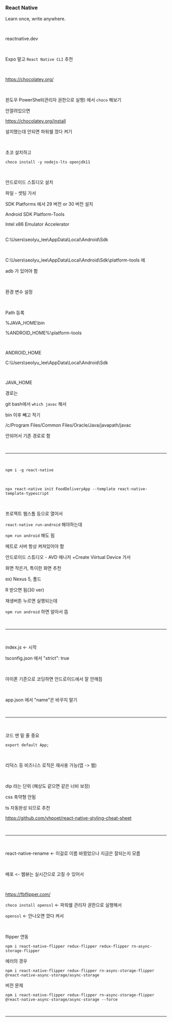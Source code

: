 ### React Native

Learn once, write anywhere.

<br />

reactnative.dev

<br />

Expo 말고 `React Native CLI` 추천

<br />

https://chocolatey.org/

<br />

윈도우 PowerShell(관리자 권한으로 실행) 에서 `choco` 해보기

안깔려있으면

https://chocolatey.org/install

설치했는데 안되면 파워쉘 껐다 켜기

<br />

초코 설치하고

`choco install -y nodejs-lts openjdk11`

<br />

안드로이드 스튜디오 설치

파일 - 셋팅 가서

SDK Platforms 에서 29 버전 or 30 버전 설치

Android SDK Platform-Tools

Intel x86 Emulator Accelerator

<br />C:\Users\seolyu_lee\AppData\Local\Android\Sdk

<br />

C:\Users\seolyu_lee\AppData\Local\Android\Sdk\platform-tools 에

adb 가 있어야 함

<br />

환경 변수 설정

<br />

Path 등록

%JAVA_HOME\bin

%ANDROID_HOME%\platform-tools

<br />

ANDROID_HOME

C:\Users\seolyu_lee\AppData\Local\Android\Sdk

<br />

JAVA_HOME

경로는

git bash에서 `which javac` 해서

bin 이후 빼고 적기

/c/Program Files/Common Files/Oracle/Java/javapath/javac

안되어서 기존 경로로 함

<br />

---

<br />

`npm i -g react-native`

<br />

`npx react-native init FoodDeliveryApp --template react-native-template-typescript`

<br />

프로젝트 웹스톰 등으로 열어서

`react-native run-android` 해야하는데

`npm run android` 해도 됨

메트로 서버 항상 켜져있어야 함

안드로이드 스튜디오 - AVD 매니저 +Create Viirtual Device 가서

화면 작은거, 특이한 화면 추천 

ex) Nexus 5, 폴드

R 받으면 됨(30 ver)

재생버튼 누르면 실행되는데

`npm run android` 하면 알아서 뜸

<br />

---

<br />

index.js <- 시작

tsconfig.json 에서 "strict": true 

<br />

아이폰 기준으로 코딩하면 안드로이드에서 잘 안깨짐

<br />

app.json 에서 "name"은 바꾸지 말기

<br />

---

<br />

코드 맨 밑 줄 중요

```tsx
export default App;
```

<br />

리덕스 등 비즈니스 로직은 재사용 가능(앱 -> 웹)

<br />

dip 라는 단위 (해상도 같으면 같은 너비 보장)

css 축약형 안됨

ts 자동완성 되므로 추천

https://github.com/vhpoet/react-native-styling-cheat-sheet

<br />

---

<br />

react-native-rename <- 이걸로 이름 바꿨었으나 지금은 잘되는지 모름

<br />

배포 <- 웹뷰는 실시간으로 고칠 수 있어서

<br />

https://fbflipper.com/

`choco install openssl` <- 파워쉘 관리자 권한으로 실행해서

`openssl` <- 안나오면 껐다 켜서

<br />

flipper 연동

`npm i react-native-flipper redux-flipper redux-flipper rn-async-storage-flipper`

에러의 경우

`npm i react-native-flipper redux-flipper rn-async-storage-flipper @react-native-async-storage/async-storage`

버전 문제

`npm i react-native-flipper redux-flipper rn-async-storage-flipper @react-native-async-storage/async-storage --force`

<br />

---

<br />